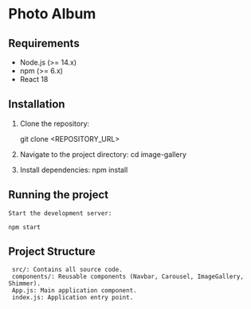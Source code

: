 # Photo Album

## Requirements
- Node.js (>= 14.x)
- npm (>= 6.x)
- React 18

## Installation
1. Clone the repository:

   git clone <REPOSITORY_URL>
2. Navigate to the project directory:
   cd image-gallery
3. Install dependencies:
   npm install

## Running the project
    Start the development server:

    npm start

## Project Structure
     src/: Contains all source code.
     components/: Reusable components (Navbar, Carousel, ImageGallery, Shimmer).
     App.js: Main application component.
     index.js: Application entry point.